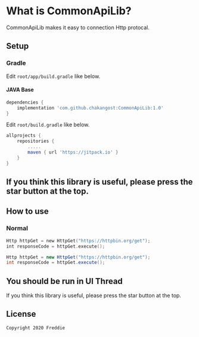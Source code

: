 # What is CommonApiLib?
CommonApiLib makes it easy to connection Http protocal.

## Setup


### Gradle

Edit `root/app/build.gradle` like below.

#### JAVA Base
```gradle
dependencies {
    implementation 'com.github.chakangost:CommonApiLib:1.0'
}
```

Edit `root/build.gradle` like below.

```gradle
allprojects {
    repositories {
        .....
        maven { url 'https://jitpack.io' }
    }
}
```

## If you think this library is useful, please press the star button at the top.

## How to use
### Normal

```Kotlin
Http httpGet = new HttpGet("https://httpbin.org/get");
int responseCode = httpGet.execute();
```

```JAVA
Http httpGet = new HttpGet("https://httpbin.org/get");
int responseCode = httpGet.execute();
```

## You should be run in UI Thread 

If you think this library is useful, please press the star button at the top.


## License 
 ```code
Copyright 2020 Freddie
```
